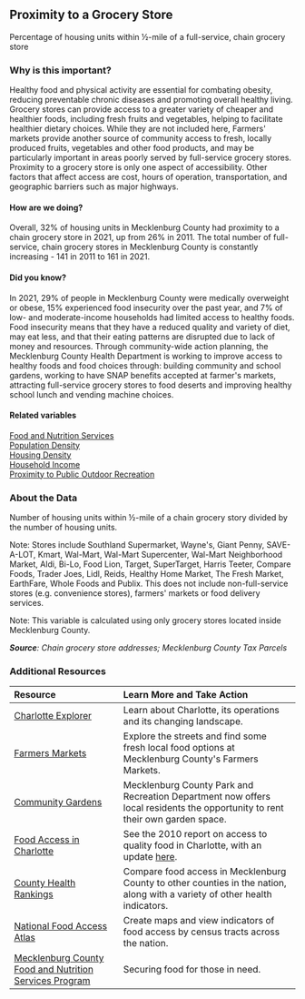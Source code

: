 ﻿## Proximity to a Grocery Store
Percentage of housing units within &#189;-mile of a full-service, chain grocery store

### Why is this important?
Healthy food and physical activity are essential for combating obesity, reducing preventable chronic diseases and promoting overall healthy living. Grocery stores can provide access to a greater variety of cheaper and healthier foods, including fresh fruits and vegetables, helping to facilitate healthier dietary choices. While they are not included here, Farmers' markets provide another source of community access to fresh, locally produced fruits, vegetables and other food products, and may be particularly important in areas poorly served by full-service grocery stores. Proximity to a grocery store is only one aspect of accessibility. Other factors that affect access are cost, hours of operation, transportation, and geographic barriers such as major highways.

#### How are we doing?
Overall, 32% of housing units in Mecklenburg County had proximity to a chain grocery store in 2021, up from 26% in 2011. The total number of full-service, chain grocery stores in Mecklenburg County is constantly increasing - 141 in 2011 to 161 in 2021. 

#### Did you know?
In 2021, 29% of people in Mecklenburg County were medically overweight or obese, 15% experienced food insecurity over the past year, and 7% of low- and moderate-income households had limited access to healthy foods. Food insecurity means that they have a reduced quality and variety of diet, may eat less, and that their eating patterns are disrupted due to lack of money and resources. Through community-wide action planning, the Mecklenburg County Health Department is working to improve access to healthy foods and food choices through: building community and school gardens, working to have SNAP benefits accepted at farmer's markets, attracting full-service grocery stores to food deserts and improving healthy school lunch and vending machine choices.

#### Related variables
<a href="javascript:void(0)" onclick="model.metricId = 'm80'">Food and Nutrition Services</a>  
<a href="javascript:void(0)" onclick="model.metricId = 'm47'">Population Density</a>  
<a href="javascript:void(0)" onclick="model.metricId = 'm5'">Housing Density</a>  
<a href="javascript:void(0)" onclick="model.metricId = 'm37'">Household Income</a>  
<a href="javascript:void(0)" onclick="model.metricId = 'm74'">Proximity to Public Outdoor Recreation</a>  

### About the Data
Number of housing units within &#189;-mile of a chain grocery story divided by the number of housing units.

Note: Stores include Southland Supermarket, Wayne's, Giant Penny, SAVE-A-LOT, Kmart, Wal-Mart, Wal-Mart Supercenter, Wal-Mart Neighborhood Market, Aldi, Bi-Lo, Food Lion, Target, SuperTarget, Harris Teeter, Compare Foods, Trader Joes, Lidl, Reids, Healthy Home Market, The Fresh Market, EarthFare, Whole Foods and Publix. This does not include non-full-service stores (e.g. convenience stores), farmers' markets or food delivery services. 

Note: This variable is calculated using only grocery stores located inside Mecklenburg County.

_**Source**: Chain grocery store addresses; Mecklenburg County Tax Parcels_

### Additional Resources
|Resource | Learn More and Take Action |
|:--- | :--- |
|[Charlotte Explorer](https://explore.charlottenc.gov/)| Learn about Charlotte, its operations and its changing landscape.
|[Farmers Markets](https://www.mecknc.gov/HealthDepartment/CommunityHealthServices/FoodSecurity/Pages/Farmers-Markets-Locations.aspx) |Explore the streets and find some fresh local food options at Mecklenburg County's Farmers Markets.
|[Community Gardens](https://www.mecknc.gov/parkandrec/facilities/pages/community%20gardens.aspx)|Mecklenburg County Park and Recreation Department now offers local residents the opportunity to rent their own garden space.
|[Food Access in Charlotte](http://ui.uncc.edu/story/mecklenburg-county-community-food-assessment-2010)| See the 2010 report on access to quality food in Charlotte, with an update [here](http://ui.uncc.edu/story/mecklenburg-food-assessment-phase-2-results).
|[County Health Rankings](http://www.countyhealthrankings.org/app/north-carolina/2015/rankings/mecklenburg/county/outcomes/overall/snapshot) |Compare food access in Mecklenburg County to other counties in the nation, along with a variety of other health indicators.
|[National Food Access Atlas](http://www.ers.usda.gov/data-products/food-access-research-atlas/go-to-the-atlas.aspx) |Create maps and view indicators of food access by census tracts across the nation.
|[Mecklenburg County Food and Nutrition Services Program](https://www.mecknc.gov/dss/esd/pages/foodandnutrition.aspx)| Securing food for those in need.
